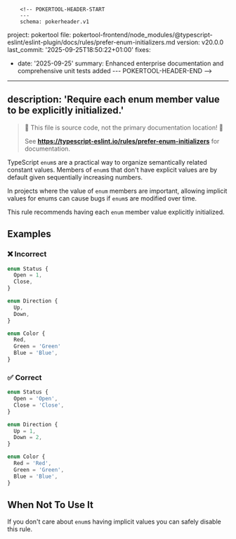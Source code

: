         <!-- POKERTOOL-HEADER-START
        ---
        schema: pokerheader.v1
project: pokertool
file: pokertool-frontend/node_modules/@typescript-eslint/eslint-plugin/docs/rules/prefer-enum-initializers.md
version: v20.0.0
last_commit: '2025-09-25T18:50:22+01:00'
fixes:
- date: '2025-09-25'
  summary: Enhanced enterprise documentation and comprehensive unit tests added
        ---
        POKERTOOL-HEADER-END -->
---
description: 'Require each enum member value to be explicitly initialized.'
---

> 🛑 This file is source code, not the primary documentation location! 🛑
>
> See **https://typescript-eslint.io/rules/prefer-enum-initializers** for documentation.

TypeScript `enum`s are a practical way to organize semantically related constant values.
Members of `enum`s that don't have explicit values are by default given sequentially increasing numbers.

In projects where the value of `enum` members are important, allowing implicit values for enums can cause bugs if `enum`s are modified over time.

This rule recommends having each `enum` member value explicitly initialized.

## Examples

<!--tabs-->

### ❌ Incorrect

```ts
enum Status {
  Open = 1,
  Close,
}

enum Direction {
  Up,
  Down,
}

enum Color {
  Red,
  Green = 'Green'
  Blue = 'Blue',
}
```

### ✅ Correct

```ts
enum Status {
  Open = 'Open',
  Close = 'Close',
}

enum Direction {
  Up = 1,
  Down = 2,
}

enum Color {
  Red = 'Red',
  Green = 'Green',
  Blue = 'Blue',
}
```

## When Not To Use It

If you don't care about `enum`s having implicit values you can safely disable this rule.
